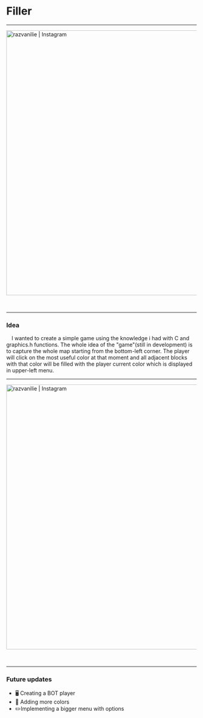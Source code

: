 # Filler 

---


[<img align="center" alt="razvanilie | Instagram" width="700px" src="https://user-images.githubusercontent.com/62293118/100571563-23d09c00-32dc-11eb-822b-08a48d8ce4a2.png" />][Filler_poza]

[Filler_poza]: https://user-images.githubusercontent.com/62293118/100571563-23d09c00-32dc-11eb-822b-08a48d8ce4a2.png
<br />

---

### Idea
<p> &emsp;I wanted to create a simple game using the knowledge i had with C and graphics.h functions. The whole idea of the "game"(still in development) is to capture the whole map starting from the bottom-left corner. The player will click on the most useful color at that moment and all adjacent blocks with that color will be filled with the player current color which is displayed in upper-left menu.</p>

---

[<img align="center" alt="razvanilie | Instagram" width="700px" src="https://user-images.githubusercontent.com/62293118/100573121-c6d6e500-32df-11eb-9aa6-f959d244d5ce.gif" />][Filler_poza]

<br />

---
### Future updates
- 🖥️ Creating a BOT player
- 🌈 Adding more colors
- ✏️Implementing a bigger menu with options

[Filler_poza]: https://user-images.githubusercontent.com/62293118/100571563-23d09c00-32dc-11eb-822b-08a48d8ce4a2.png

